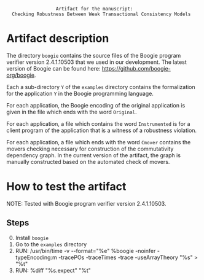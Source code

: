                       Artifact for the manuscript: 
      Checking Robustness Between Weak Transactional Consistency Models


# Artifact description 

The directory ```boogie``` contains the source files of the Boogie program verifier version 2.4.1.10503
that we used in our development. The latest version of Boogie can be found here: https://github.com/boogie-org/boogie.

Each a sub-directory ```Y``` of the ```examples``` directory contains  the formalization for the application ```Y``` in the Boogie programming language. 

For each application, the Boogie encoding of the original application is given in the file which ends with the word ```Original```.

For each application, a file which contains the word ```Instrumented``` is for a client program of the application that is a witness of a robustness violation. 

For each application, a file which ends with the word ```Cmover``` contains the movers checking necessary for construction of the commutativity dependency graph. In the current version of the artifact, the graph is manually constructed based on the automated check of movers.

# How to test the artifact
 
NOTE:  Tested with Boogie program verifier version 2.4.1.10503.

## Steps

  0. Install ```boogie``` 
  1. Go to the ```examples``` directory
  2. RUN: /usr/bin/time -v --format="%e" %boogie -noinfer -typeEncoding:m -tracePOs -traceTimes  -trace  -useArrayTheory "%s" > "%t"
  3. RUN: %diff "%s.expect" "%t"
